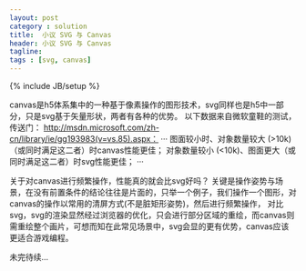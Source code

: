 ```yaml
---
layout: post
category : solution
title:  小议 SVG 与 Canvas
header: 小议 SVG 与 Canvas
tagline:
tags : [svg, canvas]
---
```

{% include JB/setup %}

canvas是h5体系集中的一种基于像素操作的图形技术，svg同样也是h5中一部分，只是svg基于矢量形状，两者有各种的优势。
以下数据来自微软童鞋的测试，传送门： http://msdn.microsoft.com/zh-cn/library/ie/gg193983(v=vs.85).aspx：
···
图面较小时、对象数量较大 (>10k)（或同时满足这二者）时canvas性能更佳；
对象数量较小 (<10k)、图面更大（或同时满足这二者）时svg性能更佳；
···

关于对canvas进行频繁操作，性能真的就会比svg好吗？
关键是操作姿势与场景，在没有前置条件的结论往往是片面的，只举一个例子，我们操作一个图形，对canvas的操作以常用的清屏方式(不是脏矩形姿势)，然后进行频繁操作，
对比svg，svg的渲染显然经过浏览器的优化，只会进行部分区域的重绘，而canvas则需重绘整个画片，可想而知在此常见场景中，svg会显的更有优势，canvas应该更适合游戏编程。


未完待续...











